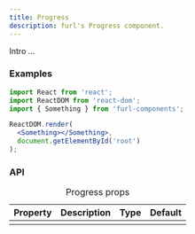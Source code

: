 ```yaml
---
title: Progress
description: furl's Progress component.
---
```


Intro ...

### Examples

<progressexamples></progressexamples>

```jsx
import React from 'react';
import ReactDOM from 'react-dom';
import { Something } from 'furl-components';

ReactDOM.render(
  <Something></Something>, 
  document.getElementById('root')
);
```

### API

<table>
  <caption>Progress props</caption>
  <thead>
    <tr>
      <th>Property</th>
      <th colspan="3">Description</th>
      <th>Type</th>
      <th>Default</th>
    </tr>
  </thead>
  <tbody>
    <tr>
      <td class="font-c"></td>
      <td colspan="3"></td>
      <td></td>
      <td class='font-c'></td>
    </tr>
  </tbody>
</table>